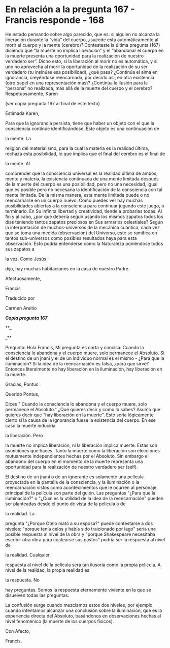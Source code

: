 # En relación a la pregunta 167 - Francis responde - 168

He estado pensando sobre algo parecido, que es: si alguien no alcanza la liberación durante la “vida” del cuerpo, ¿sucede esta automáticamente al morir el cuerpo y la mente (cerebro)? Contestaste la última pregunta (167) diciendo que “la muerte no implica liberación” y el “abandonar el cuerpo en la muerte presenta una oportunidad para la realización de nuestro verdadero ser”. Dicho esto, si la liberación al morir no es automática, y si uno no aprovecha al morir la oportunidad de la realización de su ser verdadero (tu insinúas esa posibilidad), ¿qué pasa? ¿Continúa el alma en ignorancia, creyéndose reencarnada, por decirlo así, en otra existencia (otro papel en una representación más)? ¿Continúa la ilusión para la “persona” no realizada, más allá de la muerte del cuerpo y el cerebro? Respetuosamente, Karen

(ver copia pregunta 167 al final de este texto)

Estimada Karen,

Para que la ignorancia persista, tiene que haber un objeto con el que la consciencia continúe identificándose. Este objeto es una continuación de

la mente. La

religión del materialismo, para la cual la materia es la realidad última, rechaza esta posibilidad, lo que implica que el final del cerebro es el final de

la mente. Al

comprender que la consciencia universal es la realidad última de ambos, mente y materia, la existencia continuada de una mente limitada después de la muerte del cuerpo es una posibilidad, pero no una necesidad, igual que es posible pero no necesaria la identificación de la consciencia con tal mente limitada. De la misma manera, esta mente limitada puede o no reencarnarse en un cuerpo nuevo. Como puedes ver hay muchas posibilidades abiertas a la consciencia para continuar jugando este juego, o terminarlo. En Su infinita libertad y creatividad, tiende a probarlas todas. Al fin y al cabo, ¿por qué debería seguir usando los mismos zapatos todos los días teniendo tantos zapatos preciosos en Sus armarios celestiales? Según la interpretación de muchos-universos de la mecánica cuántica, cada vez que se toma una medida (observación) del Universo, este se ramifica en tantos sub-universos como posibles resultados haya para esta observación. Esto podría entenderse como la Naturaleza poniéndose todos sus zapatos a

la vez. Como Jesús

dijo, hay muchas habitaciones en la casa de nuestro Padre.

Afectuosamente,

Francis

Traducido por

Carmen Areitio

**_Copia pregunta 167_**

**_

_**

Pregunta: Hola Francis, Mi pregunta es corta y concisa: Cuando la consciencia lo abandona y el cuerpo muere, solo permanece el Absoluto. Si el destino de un jnani y el de un individuo normal es el mismo - ¿Para que la iluminación? Si la idea de la reencarnación es falsa, ¿para que sirve? Entonces literalmente no hay liberación en la iluminación, hay liberación en la muerte.

Gracias, Pontus

Querido Pontus,

Dices " Cuando la consciencia lo abandona y el cuerpo muere, solo permanece el Absoluto." ¿Qué quieres decir y como lo sabes? Asumo que quieres decir que "hay liberación en la muerte". Esto sería lógicamente cierto si la causa de la ignorancia fuese la existencia del cuerpo. En ese caso la muerte induciría

la liberación. Pero

la muerte no implica liberación, ni la liberación implica muerte. Estas son asunciones que haces. Tanto la muerte como la liberación son elecciones mutuamente independientes hechas por el Absoluto. Sin embargo el abandono del cuerpo en el momento de la muerte representa una oportunidad para la realización de nuestro verdadero ser (self).

El destino de un jnani o de un ignorante es solamente una película proyectada en la pantalla de la consciencia, y la iluminación o la reencarnación vistos como acontecimientos que le ocurren al personaje principal de la película son parte del guión. Las preguntas "¿Para que la iluminación?" o "¿Cual es la utilidad de la idea de la reencarnación" pueden ser planteadas desde el punto de vista de la película o de

la realidad. La

pregunta "¿Porque Otelo mató a su esposa?" puede contestarse a dos niveles: "porque tenía celos y había sido traicionado por Iago" sería una posible respuesta al nivel de la obra y "porque Shakespeare necesitaba escribir otra obra para costearse sus gastos" podría ser la respuesta al nivel de

la realidad. Cualquier

respuesta al nivel de la película será tan ilusoria como la propia película. A nivel de la realidad, la propia realidad es

la respuesta. No

hay preguntas. Somos la respuesta eternamente viviente en la que se disuelven todas las preguntas.

La confusión surge cuando mezclamos estos dos niveles, por ejemplo cuando intentamos alcanzar una conclusión sobre la iluminación, que es la experiencia directa del Absoluto, basándonos en observaciones hechas al nivel fenoménico (la muerte de los cuerpos físicos).

Con Afecto,

Francis.

